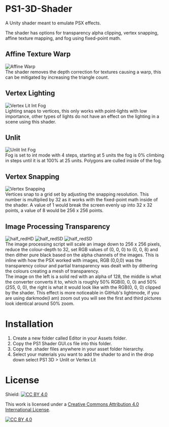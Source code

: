 # PS1-3D-Shader
A Unity shader meant to emulate PSX effects.

The shader has options for transparency alpha clipping, vertex snapping, affine texture mapping, and fog using fixed-point math.

## Affine Texture Warp
![Affine Warp](https://github.com/user-attachments/assets/49291be8-9ffc-4f39-a734-43d00190ff15)
<br>The shader removes the depth correction for textures causing a warp, this can be mitigated by increasing the triangle count.

## Vertex Lighting
![Vertex Lit Int Fog](https://github.com/user-attachments/assets/defc9b0e-283a-4957-b263-04b5f2950802)
<br>Lighting snaps to vertices, this only works with point-lights with low importance, other types of lights do not have an effect on the lighting in a scene using this shader.

## Unlit
![Unlit Int Fog](https://github.com/user-attachments/assets/e8659ebc-f155-4a16-bb9a-0fb621f65950)
<br>Fog is set to int mode with 4 steps, starting at 5 units the fog is 0% climbing in steps until it is at 100% at 25 units. Polygons are culled inside of the fog.

## Vertex Snapping
![Vertex Snapping](https://github.com/user-attachments/assets/ecaf3f92-5cbc-4fee-a9c0-9611652cf374)
<br>Vertices snap to a grid set by adjusting the snapping resolution. This number is multiplied by 32 as it works with the fixed-point math inside of the shader. A value of 1 would break the screen evenly up into 32 x 32 points, a value of 8 would be 256 x 256 points.

## Image Processing Transparency
![half_redHD](https://github.com/user-attachments/assets/339995b5-3fec-4adf-80c4-6df29370d005) ![half_redSD](https://github.com/user-attachments/assets/372cefa5-84cc-4ac9-aa93-87cda2e3663c) ![half_redSD](https://github.com/user-attachments/assets/50d724ea-0383-48af-adae-f96873ccf3ea)
<br>The image processing script will scale an image down to 256 x 256 pixels, reduce the colour-depth to 32, set RGB values of (0, 0, 0) to (0, 0, 8) and then dither pure black based on the alpha channels of the images. This is inline with how the PSX worked with images, RGB (0,0,0) was the transparency colour and partial transparency was dealt with by dithering the colours creating a mesh of transparency.
<br> The image on the left is a solid red with an alpha of 128, the middle is what the converter converts it to, which is roughly 50% RGB(0, 0, 0) and 50%(255, 0, 0), the right is what it would look like with the RGB(0, 0, 0) clipped by the shader. This effect is more noticeable in GitHub's lightmode, if you are using darkmode(I am) zoom out you will see the first and third pictures look identical around 50% zoom.

# Installation
1. Create a new folder called Editor in your Assets folder.
2. Copy the PS1 Shader GUI.cs file into this folder.
3. Copy the .shader files anywhere in your asset folder hierarchy.
4. Select your materials you want to add the shader to and in the drop down select PS1 3D > Unlit or Vertex Lit

# License
Shield: [![CC BY 4.0][cc-by-shield]][cc-by]

This work is licensed under a
[Creative Commons Attribution 4.0 International License][cc-by].

[![CC BY 4.0][cc-by-image]][cc-by]

[cc-by]: http://creativecommons.org/licenses/by/4.0/
[cc-by-image]: https://i.creativecommons.org/l/by/4.0/88x31.png
[cc-by-shield]: https://img.shields.io/badge/License-CC%20BY%204.0-lightgrey.svg
